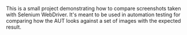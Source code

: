 This is a small project demonstrating how to compare screenshots taken with Selenium WebDriver.
It's meant to be used in automation testing for comparing how the AUT looks against a set of images with the expected result.
